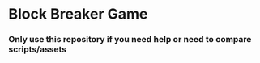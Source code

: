 <html> 
    <body>
        <h1>Block Breaker Game</h1>
        <h3>Only use this repository if you need help or need to compare scripts/assets</h3>
    </body>
</html>
